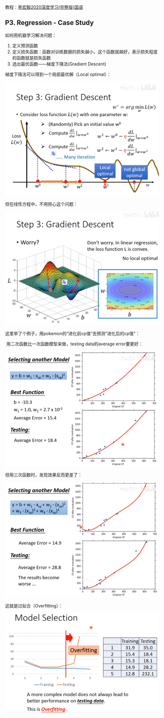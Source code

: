 



教程：[李宏毅2020深度学习(完整版)国语](https://www.bilibili.com/video/BV1t7411o7oc)

## P3. Regression - Case Study

如何用机器学习解决问题：

1. 定义预测函数
2. 定义损失函数：函数对训练数据的损失越小，这个函数就越好，表示损失程度的函数就是损失函数
3. 选出最优函数——梯度下降法(Gradient Descent)

梯度下降法可以得到一个局部最优解（Local optimal）：

![image-20210327145622194](_assets/%E6%9C%BA%E5%99%A8%E5%AD%A6%E4%B9%A0%E5%AD%A6%E4%B9%A0%E7%AC%94%E8%AE%B0/image-20210327145622194.png)

但在线性方程中，不用担心这个问题：

![image-20210327150418004](_assets/%E6%9C%BA%E5%99%A8%E5%AD%A6%E4%B9%A0%E5%AD%A6%E4%B9%A0%E7%AC%94%E8%AE%B0/image-20210327150418004.png)

这里举了个例子，用pokemon的“进化前cp值”去预测“进化后的cp值”：

​	用二次函数比一次函数模型来做，testing data的average error要更好：

![image-20210327151226587](_assets/%E6%9C%BA%E5%99%A8%E5%AD%A6%E4%B9%A0%E5%AD%A6%E4%B9%A0%E7%AC%94%E8%AE%B0/image-20210327151226587.png)

但用三次函数时，发现效果反而更差了：

![image-20210327151427436](_assets/%E6%9C%BA%E5%99%A8%E5%AD%A6%E4%B9%A0%E5%AD%A6%E4%B9%A0%E7%AC%94%E8%AE%B0/image-20210327151427436.png)

这就是过拟合（Overfitting）：

![image-20210327151538310](_assets/%E6%9C%BA%E5%99%A8%E5%AD%A6%E4%B9%A0%E5%AD%A6%E4%B9%A0%E7%AC%94%E8%AE%B0/image-20210327151538310.png)